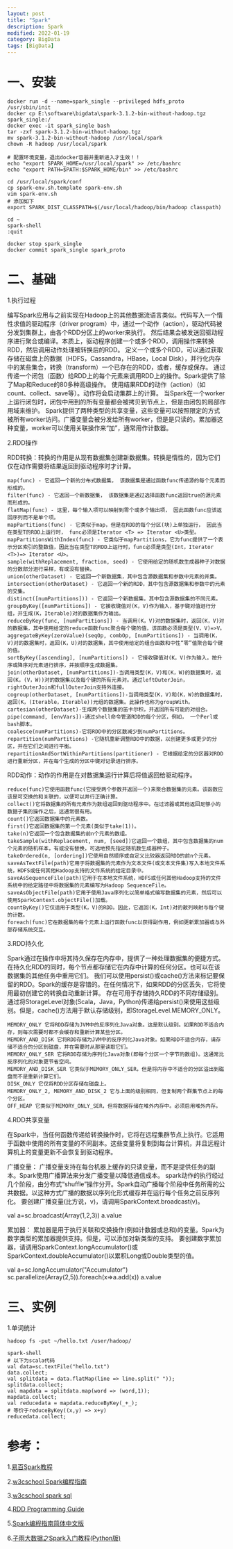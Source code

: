 ```yaml
---
layout: post
title: "Spark"
description: Spark
modified: 2022-01-19
category: BigData
tags: [BigData]
---
```


# 一、安装

    docker run -d --name=spark_single --privileged hdfs_proto /usr/sbin/init
    docker cp E:\software\bigdata\spark-3.1.2-bin-without-hadoop.tgz spark_single:/
    docker exec -it spark_single bash
    tar -zxf spark-3.1.2-bin-without-hadoop.tgz
    mv spark-3.1.2-bin-without-hadoop /usr/local/spark
    chown -R hadoop /usr/local/spark

    # 配置环境变量，退出docker容器并重新进入才生效！！
    echo "export SPARK_HOME=/usr/local/spark" >> /etc/bashrc
    echo "export PATH=$PATH:$SPARK_HOME/bin" >> /etc/bashrc

    cd /usr/local/spark/conf
    cp spark-env.sh.template spark-env.sh
    vim spark-env.sh
    # 添加如下
    export SPARK_DIST_CLASSPATH=$(/usr/local/hadoop/bin/hadoop classpath)
    
    cd ~
    spark-shell
    :quit

    docker stop spark_single
    docker commit spark_single spark_proto

# 二、基础

1.执行过程

编写Spark应用与之前实现在Hadoop上的其他数据流语言类似。代码写入一个惰性求值的驱动程序（driver program）中，通过一个动作（action），驱动代码被分发到集群上，由各个RDD分区上的worker来执行。
然后结果会被发送回驱动程序进行聚合或编译。本质上，驱动程序创建一个或多个RDD，调用操作来转换RDD，然后调用动作处理被转换后的RDD。
定义一个或多个RDD，可以通过获取存储在磁盘上的数据（HDFS，Cassandra，HBase，Local Disk），并行化内存中的某些集合，转换（transform）一个已存在的RDD，或者，缓存或保存。
通过传递一个闭包（函数）给RDD上的每个元素来调用RDD上的操作。Spark提供了除了Map和Reduce的80多种高级操作。
使用结果RDD的动作（action）（如count、collect、save等）。动作将会启动集群上的计算。
当Spark在一个worker上运行闭包时，闭包中用到的所有变量都会被拷贝到节点上，但是由闭包的局部作用域来维护。
Spark提供了两种类型的共享变量，这些变量可以按照限定的方式被所有worker访问。广播变量会被分发给所有worker，但是是只读的。累加器这种变量，worker可以使用关联操作来“加”，通常用作计数器。

2.RDD操作

RDD转换：转换的作用是从现有数据集创建新数据集。转换是惰性的，因为它们仅在动作需要将结果返回到驱动程序时才计算。

    map(func) - 它返回一个新的分布式数据集， 该数据集是通过函数func传递源的每个元素而形成的。
    filter(func) - 它返回一个新数据集， 该数据集是通过选择函数func返回true的源元素而形成的。
    flatMap(func) - 这里，每个输入项可以映射到零个或多个输出项， 因此函数func应该返回序列而不是单个项。
    mapPartitions(func) - 它类似于map，但是在RDD的每个分区(块)上单独运行， 因此当在类型T的RDD上运行时， func必须是Iterator <T> => Iterator <U>类型。
    mapPartitionsWithIndex(func) - 它类似于mapPartitions，它为func提供了一个表示分区索引的整数值，因此当在类型T的RDD上运行时，func必须是类型(Int，Iterator <T>)=> Iterator <U>。
    sample(withReplacement, fraction, seed) - 它使用给定的随机数生成器种子对数据的分数部分进行采样，有或没有替换。
    union(otherDataset) - 它返回一个新数据集，其中包含源数据集和参数中元素的并集。
    intersection(otherDataset) - 它返回一个新的RDD，其中包含源数据集和参数中的元素的交集。
    distinct([numPartitions])) - 它返回一个新数据集，其中包含源数据集的不同元素。
    groupByKey([numPartitions]) - 它接收键值对(K，V)作为输入，基于键对值进行分组，并生成(K，Iterable)对的数据集作为输出。
    reduceByKey(func, [numPartitions]) - 当调用(K，V)对的数据集时，返回(K，V)对的数据集，其中使用给定的reduce函数func聚合每个键的值，该函数必须是类型(V，V)=>V。
    aggregateByKey(zeroValue)(seqOp, combOp, [numPartitions]) - 当调用(K，V)对的数据集时，返回(K，U)对的数据集，其中使用给定的组合函数和中性“零”值聚合每个键的值。
    sortByKey([ascending], [numPartitions]) - 它接收键值对(K，V)作为输入，按升序或降序对元素进行排序，并按顺序生成数据集。
    join(otherDataset, [numPartitions])-当调用类型(K，V)和(K，W)的数据集时，返回(K，(V，W))对的数据集以及每个键的所有元素对。通过leftOuterJoin，rightOuterJoin和fullOuterJoin支持外连接。
    cogroup(otherDataset, [numPartitions])-当调用类型(K，V)和(K，W)的数据集时，返回(K，(Iterable，Iterable))元组的数据集。此操作也称为groupWith。
    cartesian(otherDataset)-生成两个数据集的笛卡尔积，并返回所有可能的对组合。
    pipe(command, [envVars])-通过shell命令管道RDD的每个分区，例如， 一个Perl或bash脚本。
    coalesce(numPartitions)-它将RDD中的分区数减少到numPartitions。
    repartition(numPartitions) -它随机重新调整RDD中的数据，以创建更多或更少的分区，并在它们之间进行平衡。
    repartitionAndSortWithinPartitions(partitioner) - 它根据给定的分区器对RDD进行重新分区，并在每个生成的分区中键对记录进行排序。

RDD动作：动作的作用是在对数据集运行计算后将值返回给驱动程序。

    reduce(func)它使用函数func(它接受两个参数并返回一个)来聚合数据集的元素。该函数应该是可交换的和关联的，以便可以并行正确计算。
    collect()它将数据集的所有元素作为数组返回到驱动程序中。在过滤器或其他返回足够小的数据子集的操作之后，这通常很有用。
    count()它返回数据集中的元素数。
    first()它返回数据集的第一个元素(类似于take(1))。
    take(n)它返回一个包含数据集的前n个元素的数组。
    takeSample(withReplacement, num, [seed])它返回一个数组，其中包含数据集的num个元素的随机样本，有或没有替换，可选地预先指定随机数生成器种子。
    takeOrdered(n, [ordering])它使用自然顺序或自定义比较器返回RDD的前n个元素。
    saveAsTextFile(path)它用于将数据集的元素作为文本文件(或文本文件集)写入本地文件系统，HDFS或任何其他Hadoop支持的文件系统的给定目录中。
    saveAsSequenceFile(path)它用于在本地文件系统，HDFS或任何其他Hadoop支持的文件系统中的给定路径中将数据集的元素编写为Hadoop SequenceFile。
    saveAsObjectFile(path)它用于使用Java序列化以简单格式编写数据集的元素，然后可以使用SparkContext.objectFile()加载。
    countByKey()它仅适用于类型(K，V)的RDD。因此，它返回(K，Int)对的散列映射与每个键的计数。
    foreach(func)它在数据集的每个元素上运行函数func以获得副作用，例如更新累加器或与外部存储系统交互。

3.RDD持久化

Spark通过在操作中将其持久保存在内存中，提供了一种处理数据集的便捷方式。在持久化RDD的同时，每个节点都存储它在内存中计算的任何分区。也可以在该数据集的其他任务中重用它们。
我们可以使用persist()或cache()方法来标记要保留的RDD。Spark的缓存是容错的。在任何情况下，如果RDD的分区丢失，它将使用最初创建它的转换自动重新计算。
存在可用于存储持久RDD的不同存储级别。通过将StorageLevel对象(Scala，Java，Python)传递给persist()来使用这些级别。但是，cache()方法用于默认存储级别，即StorageLevel.MEMORY_ONLY。

    MEMORY_ONLY 它将RDD存储为JVM中的反序列化Java对象。这是默认级别。如果RDD不适合内存，则每次需要时都不会缓存和重新计算某些分区。
    MEMORY_AND_DISK 它将RDD存储为JVM中的反序列化Java对象。如果RDD不适合内存，请存储不适合的分区到磁盘，并在需要时从那里读取它们。
    MEMORY_ONLY_SER 它将RDD存储为序列化Java对象(即每个分区一个字节的数组)。这通常比反序列化的对象更节省空间。
    MEMORY_AND_DISK_SER 它类似于MEMORY_ONLY_SER，但是将内存中不适合的分区溢出到磁盘而不是重新计算它们。
    DISK_ONLY 它仅将RDD分区存储在磁盘上。
    MEMORY_ONLY_2, MEMORY_AND_DISK_2 它与上面的级别相同，但复制两个群集节点上的每个分区。
    OFF_HEAP 它类似于MEMORY_ONLY_SER，但将数据存储在堆外内存中。必须启用堆外内存。

4.RDD共享变量

在Spark中，当任何函数传递给转换操作时，它将在远程集群节点上执行。它适用于函数中使用的所有变量的不同副本。这些变量将复制到每台计算机，并且远程计算机上的变量更新不会恢复到驱动程序。

广播变量：
广播变量支持在每台机器上缓存的只读变量，而不是提供任务的副本。Spark使用广播算法来分发广播变量以降低通信成本。
spark动作的执行经过几个阶段，由分布式“shuffle”操作分开。Spark自动广播每个阶段中任务所需的公共数据。以这种方式广播的数据以序列化形式缓存并在运行每个任务之前反序列化。
要创建广播变量(比方说，v)，请调用SparkContext.broadcast(v)。

val a=sc.broadcast(Array(1,2,3))
a.value

累加器：
累加器是用于执行关联和交换操作(例如计数器或总和)的变量。Spark为数字类型的累加器提供支持。但是，可以添加对新类型的支持。
要创建数字累加器，请调用SparkContext.longAccumulator()或SparkContext.doubleAccumulator()以累积Long或Double类型的值。

val a=sc.longAccumulator("Accumulator")
sc.parallelize(Array(2,5)).foreach(x=>a.add(x))
a.value

# 三、实例

1.单词统计

    hadoop fs -put ~/hello.txt /user/hadoop/

    spark-shell
    # 以下为scala代码
    val data=sc.textFile("hello.txt")
    data.collect;
    val splitdata = data.flatMap(line => line.split(" "));
    splitdata.collect;
    val mapdata = splitdata.map(word => (word,1));
    mapdata.collect;
    val reducedata = mapdata.reduceByKey(_+_);
    # 等价于reduceByKey((x,y) => x+y)
    reducedata.collect;

# 参考：

1.[易百Spark教程](https://www.yiibai.com/spark)

2.[w3cschool Spark编程指南](https://www.w3cschool.cn/spark/)

3.[w3cschool spark sql](https://www.w3cschool.cn/spark_sql/)

4.[RDD Programming Guide](https://spark.apache.org/docs/latest/rdd-programming-guide.html)

5.[Spark编程指南简体中文版](https://endymecy.gitbooks.io/spark-programming-guide-zh-cn/content/)

6.[子雨大数据之Spark入门教程(Python版)](http://dblab.xmu.edu.cn/blog/1709-2/)

